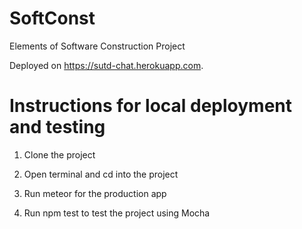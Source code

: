 # SoftConst

Elements of Software Construction Project

Deployed on https://sutd-chat.herokuapp.com.

# Instructions for local deployment and testing

1.  Clone the project

2.  Open terminal and cd into the project

3.  Run meteor for the production app

4.  Run npm test to test the project using Mocha
